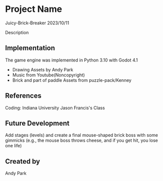 # Project Name

Juicy-Brick-Breaker
2023/10/11

Description


## Implementation
The game engine was implemented in Python 3.10 with Godot 4.1
- Drawing Assets by Andy Park
- Music from Youtube(Noncopyright)
- Brick and part of paddle Assets from puzzle-pack/Kenney

## References
Coding: Indiana University Jason Francis's Class

## Future Development
Add stages (levels) and create a final mouse-shaped brick boss with some gimmicks (e.g., the mouse boss throws cheese, and if you get hit, you lose one life)

## Created by
Andy Park

